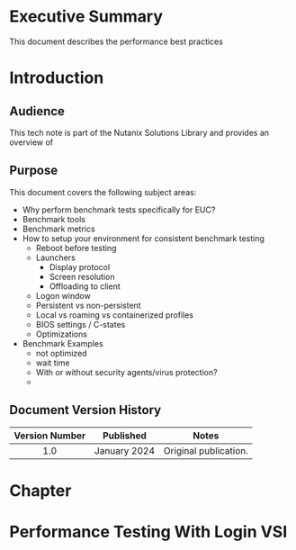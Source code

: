 # Executive Summary

This document describes the performance best practices

# Introduction

## Audience

This tech note is part of the Nutanix Solutions Library and provides an overview of 

## Purpose

This document covers the following subject areas:

- Why perform benchmark tests specifically for EUC?
- Benchmark tools
- Benchmark metrics
- How to setup your environment for consistent benchmark testing
  - Reboot before testing
  - Launchers
    - Display protocol
    - Screen resolution
    - Offloading to client
  - Logon window
  - Persistent vs non-persistent
  - Local vs roaming vs containerized profiles
  - BIOS settings / C-states
  - Optimizations
- Benchmark Examples
  - not optimized
  - wait time
  - With or without security agents/virus protection?
  -



## Document Version History

| **Version Number** | **Published** | **Notes** |
| :---: | ------ | --------- |
| 1.0 | January 2024 | Original publication. |

# Chapter


<note>

</note>



# Performance Testing With Login VSI

